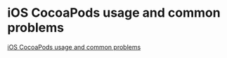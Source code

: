 # iOS CocoaPods usage and common problems
[iOS CocoaPods usage and common problems](https://aiwithcloud.com/2022/09/19/ios_cocoapods_usage_and_common_problems/)